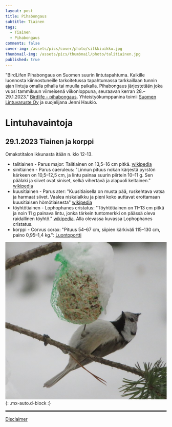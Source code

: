 ```yaml
---
layout: post
title: Pihabongaus
subtitle: Tiainen
tags:
  - Tiainen
  - Pihabongaus
comments: false
cover-img: /assets/pics/cover/photo/silkkiuikku.jpg
thumbnail-img: /assets/pics/thumbnail/photo/talitiainen.jpg
published: true
---
```


"BirdLifen Pihabongaus on Suomen suurin lintutapahtuma. Kaikille luonnosta kiinnostuneille tarkoitetussa tapahtumassa tarkkaillaan tunnin ajan lintuja omalla pihalla tai muulla paikalla. Pihabongaus järjestetään joka vuosi tammikuun viimeisenä viikonloppuna, seuraavan kerran 28.–29.1.2023." [Birdlife - pihabongaus](https://www.birdlife.fi/tapahtumat/pihabongaus/). Yhteistyökumppanina toimii [Suomen Lintuvaruste Oy](https://www.suomenlintuvaruste.com/index.html) ja suojelijana Jenni Haukio.

# Lintuhavaintoja

## 29.1.2023 Tiainen ja korppi

Omakotitalon ikkunasta itään n. klo 12-13.

- talitiainen - Parus major: Talitiainen on 13,5–16 cm pitkä. [wikipedia](https://fi.wikipedia.org/wiki/Talitiainen)
- sinitiainen - Parus caeruleus: "Linnun pituus nokan kärjestä pyrstön kärkeen on 10,5–12,5 cm, ja lintu painaa suurin piirtein 10–11 g. Sen päälaki ja siivet ovat siniset, selkä vihertävä ja alapuoli keltainen." [wikipedia](https://fi.wikipedia.org/wiki/Sinitiainen)
- kuusitiainen - Parus ater: "Kuusitiaisella on musta pää, ruskehtava vatsa ja harmaat siivet. Vaalea niskalaikku ja pieni koko auttavat erottamaan kuusitiaisen hömötiaisesta" [wikipedia](https://fi.wikipedia.org/wiki/Kuusitiainen)
- töyhtötiainen - Lophophanes cristatus: "Töyhtötiainen on 11–13 cm pitkä ja noin 11 g painava lintu, jonka tärkein tuntomerkki on päässä oleva raidallinen töyhtö." [wikipedia](https://fi.wikipedia.org/wiki/T%C3%B6yht%C3%B6tiainen). Alla olevassa kuvassa Lophophanes cristatus.
- korppi - Corvus corax: "Pituus 54–67 cm, siipien kärkiväli 115–130 cm, paino 0,95–1,4 kg.": [Luontoportti](https://luontoportti.com/t/638/korppi)

![i.01](/assets/pics/page/animal/lophophanes-cristatus.jpg){: .mx-auto.d-block :}

<hr style="border:2px solid gray">

[Disclaimer](https://talonendm.github.io/disclaimer)
